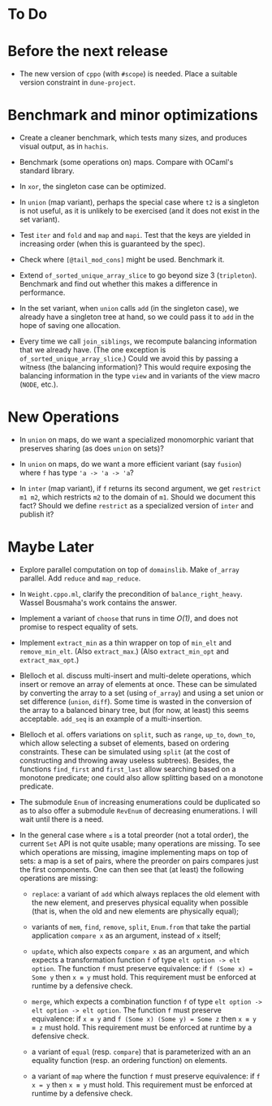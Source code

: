 # To Do

# Before the next release

* The new version of `cppo` (with `#scope`) is needed.
  Place a suitable version constraint in `dune-project`.

# Benchmark and minor optimizations

* Create a cleaner benchmark,
  which tests many sizes,
  and produces visual output,
  as in `hachis`.

* Benchmark (some operations on) maps.
  Compare with OCaml's standard library.

* In `xor`, the singleton case can be optimized.

* In `union` (map variant), perhaps the special case where `t2` is a singleton
  is not useful, as it is unlikely to be exercised (and it does not exist in
  the set variant).

* Test `iter` and `fold` and `map` and `mapi`.
  Test that the keys are yielded in increasing order
  (when this is guaranteed by the spec).

* Check where `[@tail_mod_cons]` might be used. Benchmark it.

* Extend `of_sorted_unique_array_slice` to go beyond size 3 (`tripleton`).
  Benchmark and find out whether this makes a difference in performance.

* In the set variant,
  when `union` calls `add` (in the singleton case),
  we already have a singleton tree at hand,
  so we could pass it to `add`
  in the hope of saving one allocation.

* Every time we call `join_siblings`, we recompute balancing information that
  we already have. (The one exception is `of_sorted_unique_array_slice`.)
  Could we avoid this by passing a witness (the balancing information)?
  This would require exposing the balancing information in the type `view`
  and in variants of the view macro (`NODE`, etc.).

# New Operations

* In `union` on maps,
  do we want a specialized monomorphic variant
  that preserves sharing (as does `union` on sets)?

* In `union` on maps,
  do we want a more efficient variant (say `fusion`)
  where `f` has type `'a -> 'a -> 'a`?

* In `inter` (map variant),
  if `f` returns its second argument, we get `restrict m1 m2`,
  which restricts `m2` to the domain of `m1`.
  Should we document this fact?
  Should we define `restrict` as a specialized version of `inter`
  and publish it?

# Maybe Later

* Explore parallel computation on top of `domainslib`.
  Make `of_array` parallel.
  Add `reduce` and `map_reduce`.

* In `Weight.cppo.ml`, clarify the precondition of `balance_right_heavy`.
  Wassel Bousmaha's work contains the answer.

* Implement a variant of `choose` that runs in time *O(1)*,
  and does not promise to respect equality of sets.

* Implement `extract_min` as a thin wrapper on top of
  `min_elt` and `remove_min_elt`. (Also `extract_max`.)
  (Also `extract_min_opt` and `extract_max_opt`.)

* Blelloch et al. discuss multi-insert and multi-delete operations, which
  insert or remove an array of elements at once. These can be simulated by
  converting the array to a set (using `of_array`) and using a set union or
  set difference (`union`, `diff`). Some time is wasted in the conversion of
  the array to a balanced binary tree, but (for now, at least) this seems
  acceptable. `add_seq` is an example of a multi-insertion.

* Blelloch et al. offers variations on `split`, such as `range`, `up_to`,
  `down_to`, which allow selecting a subset of elements, based on ordering
  constraints. These can be simulated using `split` (at the cost of
  constructing and throwing away useless subtrees). Besides, the functions
  `find_first` and `first_last` allow searching based on a monotone predicate;
  one could also allow splitting based on a monotone predicate.

* The submodule `Enum` of increasing enumerations could be duplicated so as to
  also offer a submodule `RevEnum` of decreasing enumerations. I will wait
  until there is a need.

* In the general case where `≤` is a total preorder (not a total order), the
  current `Set` API is not quite usable; many operations are missing. To see
  which operations are missing, imagine implementing maps on top of sets: a
  map is a set of pairs, where the preorder on pairs compares just the first
  components. One can then see that (at least) the following operations are
  missing:

  + `replace`: a variant of `add` which always replaces the old element with
    the new element, and preserves physical equality when possible (that is,
    when the old and new elements are physically equal);

  + variants of `mem`, `find`, `remove`, `split`, `Enum.from` that take the
    partial application `compare x` as an argument, instead of `x` itself;

  + `update`, which also expects `compare x` as an argument, and which expects
    a transformation function `f` of type `elt option -> elt option`.
    The function `f` must preserve equivalence:
    if `f (Some x) = Some y` then `x ≡ y` must hold.
    This requirement must be enforced at runtime by a defensive check.

  + `merge`, which expects a combination function `f` of type
    `elt option -> elt option -> elt option`.
    The function `f` must preserve equivalence:
    if `x ≡ y` and `f (Some x) (Some y) = Some z`
    then `x ≡ y ≡ z` must hold.
    This requirement must be enforced at runtime by a defensive check.

  + a variant of `equal` (resp. `compare`) that is parameterized with an
    an equality function (resp. an ordering function) on elements.

  + a variant of `map` where the function `f` must preserve equivalence:
    if `f x = y` then `x ≡ y` must hold.
    This requirement must be enforced at runtime by a defensive check.

